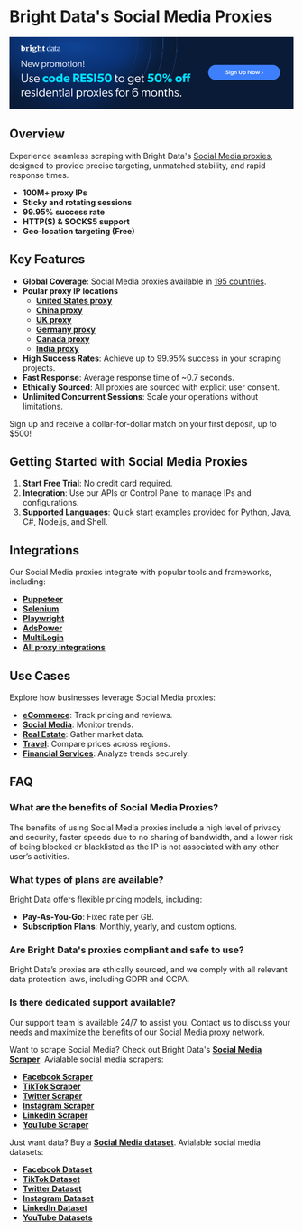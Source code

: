 # Bright Data's Social Media Proxies

[![Promo](https://github.com/luminati-io/Rotating-Residential-Proxies/blob/main/50%25%20off%20promo.png)](https://brightdata.com/solutions/social-media-proxy) 

## Overview
Experience seamless scraping with Bright Data's [Social Media proxies](https://brightdata.com/solutions/social-media-proxy), designed to provide precise targeting, unmatched stability, and rapid response times.

- **100M+ proxy IPs**
- **Sticky and rotating sessions**
- **99.95% success rate**
- **HTTP(S) & SOCKS5 support**
- **Geo-location targeting (Free)**

## Key Features
- **Global Coverage**: Social Media proxies available in [195 countries](https://brightdata.com/locations).
- **Poular proxy IP locations**
   - [**United States proxy**](https://brightdata.com/locations/united-states)
   - [**China proxy**](https://brightdata.com/locations/cn)
   - [**UK proxy**](https://brightdata.com/locations/gb)
   - [**Germany proxy**](https://brightdata.com/locations/de)
   - [**Canada proxy**](https://brightdata.com/locations/ca)
   - [**India proxy**](https://brightdata.com/locations/in)
- **High Success Rates**: Achieve up to 99.95% success in your scraping projects.
- **Fast Response**: Average response time of ~0.7 seconds.
- **Ethically Sourced**: All proxies are sourced with explicit user consent.
- **Unlimited Concurrent Sessions**: Scale your operations without limitations.

Sign up and receive a dollar-for-dollar match on your first deposit, up to $500!

## Getting Started with Social Media Proxies
1. **Start Free Trial**: No credit card required.
2. **Integration**: Use our APIs or Control Panel to manage IPs and configurations.
3. **Supported Languages**: Quick start examples provided for Python, Java, C#, Node.js, and Shell.

## Integrations
Our Social Media proxies integrate with popular tools and frameworks, including:

- [**Puppeteer**](https://brightdata.com/integration/puppeteer)
- [**Selenium**](https://brightdata.com/integration/selenium)
- [**Playwright**](https://brightdata.com/integration/playwright)
- [**AdsPower**](https://brightdata.com/integration/adspower)
- [**MultiLogin**](https://brightdata.com/integration/multilogin)
- [**All proxy integrations**](https://brightdata.com/integration)

## Use Cases
Explore how businesses leverage Social Media proxies:

- [**eCommerce**](https://brightdata.com/use-cases/ecommerce): Track pricing and reviews.
- [**Social Media**](https://brightdata.com/use-cases/social-media-for-marketing): Monitor trends.
- [**Real Estate**](https://brightdata.com/use-cases/real-estate): Gather market data.
- [**Travel**](https://brightdata.com/use-cases/travel): Compare prices across regions.
- [**Financial Services**](https://brightdata.com/use-cases/financial): Analyze trends securely.

## FAQ

### What are the benefits of Social Media Proxies?
The benefits of using Social Media proxies include a high level of privacy and security, faster speeds due to no sharing of bandwidth, and a lower risk of being blocked or blacklisted as the IP is not associated with any other user’s activities.

### What types of plans are available? 
Bright Data offers flexible pricing models, including:

- **Pay-As-You-Go**: Fixed rate per GB.
- **Subscription Plans**: Monthly, yearly, and custom options.

### Are Bright Data's proxies compliant and safe to use?
Bright Data’s proxies are ethically sourced, and we comply with all relevant data protection laws, including GDPR and CCPA.

### Is there dedicated support available?
Our support team is available 24/7 to assist you. Contact us to discuss your needs and maximize the benefits of our Social Media proxy network.

Want to scrape Social Media? 
Check out Bright Data's [**Social Media Scraper**](https://brightdata.com/products/web-scraper/social-media-scrape). 
Avialable social media scrapers:
- [**Facebook Scraper**](https://brightdata.com/products/web-scraper/facebook)
- [**TikTok Scraper**](https://brightdata.com/products/web-scraper/tiktok)
- [**Twitter Scraper**](https://brightdata.com/products/web-scraper/twitter)
- [**Instagram Scraper**](https://brightdata.com/products/web-scraper/instagram)
- [**LinkedIn Scraper**](https://brightdata.com/products/web-scraper/linkedin)
- [**YouTube Scraper**](https://brightdata.com/products/web-scraper/youtube)


Just want data? Buy a [**Social Media dataset**](https://brightdata.com/products/datasets/social-media).
Avialable social media datasets:
- [**Facebook Dataset**](https://brightdata.com/products/datasets/facebook)
- [**TikTok Dataset**](https://brightdata.com/products/datasets/tiktok)
- [**Twitter Dataset**](https://brightdata.com/products/datasets/twitter)
- [**Instagram Dataset**](https://brightdata.com/products/datasets/instagram)
- [**LinkedIn Dataset**](https://brightdata.com/products/datasets/linkedin)
- [**YouTube Datasets**](https://brightdata.com/products/datasets/youtube)
